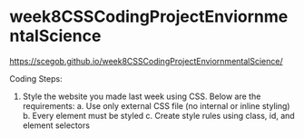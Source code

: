 # week8CSSCodingProjectEnviornmentalScience

https://scegob.github.io/week8CSSCodingProjectEnviornmentalScience/

Coding Steps:
1.	Style the website you made last week using CSS. Below are the requirements:
a.	Use only external CSS file (no internal or inline styling)
b.	Every element must be styled
c.	Create style rules using class, id, and element selectors
